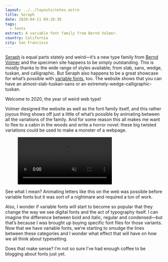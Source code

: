 ```yaml
---
layout: ../../layouts/notes.astro
title: Seraph
date: 2020-04-11 09:10:38
tags:
  - fonts
extract: A variable font family from Bernd Volmer.
country: California
city: San Francisco
---
```


[Seraph](https://www.seraphs.varfont.com/) is equal parts stately and weird—it’s a new type family from [Bernd Volmer](https://www.berndvolmer.com/) and the specimen site happens to be simply outstanding. This is mostly thanks to the wide range of styles available; from slab, sans, wedge, tuskan, and calligraphic. But Seraph also happens to be a great showcase for what’s possible with [variable fonts](https://css-tricks.com/a-new-responsive-font-format-for-the-web/), too. The website shows that you can have an almost-slab-tuskan-sans or an extremely-wedge-calligraphic-tuskan.

Welcome to 2020, the year of weird web type!

Volmer designed the website as well as the font family itself, and this rather joyous thing shows off just a little of what’s possible by animating between all the variations of the family. And for some reason this all makes me want to flee to a cabin in the woods and write a horror novel: these big twisted variations could be used to make a monster of a webpage.

<div class="m-wrapper--full">
  <figure class="m-wrapper--unpadded">
    <video autoplay loop muted playsinline src="/images/seraph.mp4"></video>
  </figure>
</div>

See what I mean? Animating letters like this on the web was possible before variable fonts but it was sort of a nightmare and required a ton of work.

Also, I wonder if variable fonts will start to become so popular that they change the way we see digital fonts and the act of typography itself. I can imagine the difference between bold and italic, regular and condensed—but that’s because I was brought up buying specific font files for those variants. Now that we have variable fonts, we’re starting to smudge the lines between these categories and I wonder what effect that will have on how we all think about typesetting.

Does that make sense? I’m not so sure I’ve had enough coffee to be blogging about fonts just yet.
